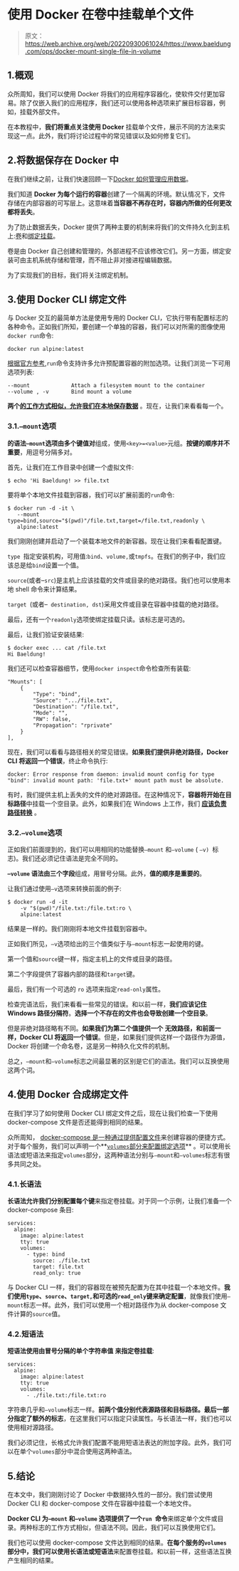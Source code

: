 # 使用 Docker 在卷中挂载单个文件

> 原文：<https://web.archive.org/web/20220930061024/https://www.baeldung.com/ops/docker-mount-single-file-in-volume>

## 1.概观

众所周知，我们可以使用 Docker 将我们的应用程序容器化，使软件交付更加容易。除了仅嵌入我们的应用程序，我们还可以使用各种选项来扩展目标容器，例如，挂载外部文件。

在本教程中，**我们将重点关注使用 Docker** 挂载单个文件，展示不同的方法来实现这一点。此外，我们将讨论过程中的常见错误以及如何修复它们。

## 2.将数据保存在 Docker 中

在我们继续之前，让我们快速回顾一下[Docker 如何管理应用数据](/web/20220909090223/https://www.baeldung.com/ops/docker-volumes#what-is-a-volume)。

我们知道 **Docker 为每个运行的容器**创建了一个隔离的环境。默认情况下，文件存储在内部容器的可写层上。这意味着**当容器不再存在时，容器内所做的任何更改都将丢失**。

为了防止数据丢失，Docker 提供了两种主要的机制来将我们的文件持久化到主机上:[卷](https://web.archive.org/web/20220909090223/https://docs.docker.com/storage/volumes/)和[绑定挂载](https://web.archive.org/web/20220909090223/https://docs.docker.com/storage/bind-mounts/)。

卷是由 Docker 自己创建和管理的，外部进程不应该修改它们。另一方面，绑定安装可由主机系统存储和管理，而不阻止非对接进程编辑数据。

为了实现我们的目标，我们将关注绑定机制。

## 3.使用 Docker CLI 绑定文件

与 Docker 交互的最简单方法是使用专用的 Docker CLI，它执行带有配置标志的各种命令。正如我们所知，要创建一个单独的容器，我们可以对所需的图像使用`docker run`命令:

```
docker run alpine:latest
```

[根据官方参考](https://web.archive.org/web/20220909090223/https://docs.docker.com/engine/reference/commandline/run/),`run`命令支持许多允许预配置容器的附加选项。让我们浏览一下可用选项列表:

```
--mount		        Attach a filesystem mount to the container
--volume , -v		Bind mount a volume
```

**两个[的工作方式相似，允许我们在本地保存数据](https://web.archive.org/web/20220909090223/https://docs.docker.com/storage/bind-mounts/#choose-the--v-or---mount-flag)** 。现在，让我们来看看每一个。

### 3.1.`–mount`选项

**的语法`–mount`选项由多个键值对**组成，使用`<key>=<value>`元组。**按键的顺序并不重要**，用逗号分隔多对。

首先，让我们在工作目录中创建一个虚拟文件:

```
$ echo 'Hi Baeldung! >> file.txt
```

要将单个本地文件挂载到容器，我们可以扩展前面的`run`命令:

```
$ docker run -d -it \
   --mount type=bind,source="$(pwd)"/file.txt,target=/file.txt,readonly \
   alpine:latest
```

我们刚刚创建并启动了一个装载本地文件的新容器。现在让我们来看看配置键。

`type `指定安装机构，可用值:`bind`、`volume,`或`tmpfs`。在我们的例子中，我们应该总是给`bind`设置一个值。

`source`(或者–`src`)是主机上应该挂载的文件或目录的绝对路径。我们也可以使用本地 shell 命令来计算结果。

`target `(或者–` destination, dst`)采用文件或目录在容器中挂载的绝对路径。

最后，还有一个`readonly`选项使绑定挂载只读。该标志是可选的。

最后，让我们验证安装结果:

```
$ docker exec ... cat /file.txt
Hi Baeldung!
```

我们还可以检查容器细节，使用`docker inspect`命令检查所有装载:

```
"Mounts": [
    {
        "Type": "bind",
        "Source": ".../file.txt",
        "Destination": "/file.txt",
        "Mode": "",
        "RW": false,
        "Propagation": "rprivate"
    }
],
```

现在，我们可以看看与路径相关的常见错误。**如果我们提供非绝对路径，Docker CLI 将返回一个错误**，终止命令执行:

```
docker: Error response from daemon: invalid mount config for type "bind": invalid mount path: 'file.txt+' mount path must be absolute.
```

有时，我们提供主机上丢失的文件的绝对源路径。在这种情况下，**容器将开始在目标路径**中挂载一个空目录。此外，如果我们在 Windows 上工作，我们 **[应该负责路径转换](https://web.archive.org/web/20220909090223/https://docs.docker.com/desktop/windows/troubleshoot/#path-conversion-on-windows)** 。

### 3.2.`–volume`选项

正如我们前面提到的，我们可以用相同的功能替换`–mount` 和`–volume` ( `–v) `标志)。我们还必须记住语法是完全不同的。

**`–volume` 语法由三个字段**组成，用冒号分隔。此外，**值的顺序是重要的**。

让我们通过使用`–v`选项来转换前面的例子:

```
$ docker run -d -it
    -v "$(pwd)"/file.txt:/file.txt:ro \
    alpine:latest
```

结果是一样的。我们刚刚将本地文件挂载到容器中。

正如我们所见，`–v`选项给出的三个值类似于与`–mount`标志一起使用的键。

第一个值和`source`键一样，指定主机上的文件或目录的路径。

第二个字段提供了容器内部的路径和`target`键。

最后，我们有一个可选的 `ro` 选项来指定`read-only`属性。

检查完语法后，我们来看看一些常见的错误。和以前一样，**我们应该记住 Windows 路径分隔符**。**选择一个不存在的文件也会导致创建一个空目录**。

但是非绝对路径略有不同。**如果我们为第二个值提供一个** **无效路径，和前面一样，Docker CLI 将返回一个错误**。但是，如果我们提供这样一个路径作为源值，Docker 将创建一个命名卷，这是另一种持久化文件的机制。

总之，`–mount`和`–volume`标志之间最显著的区别是它们的语法。我们可以互换使用这两个词。

## 4.使用 Docker 合成绑定文件

在我们学习了如何使用 Docker CLI 绑定文件之后，现在让我们检查一下使用 docker-compose 文件是否还能得到相同的结果。

众所周知， [docker-compose 是一种通过提供配置文件](/web/20220909090223/https://www.baeldung.com/ops/docker-compose)来创建容器的便捷方式。对于每个服务，我们可以声明一个**[`volumes`部分来配置绑定选项](https://web.archive.org/web/20220909090223/https://docs.docker.com/compose/compose-file/#volumes)** 。可以使用长语法或短语法来指定`volumes`部分，这两种语法分别与`–mount`和`–volumes`标志有很多共同之处。

### 4.1.长语法

**长语法允许我们分别配置每个键**来指定卷挂载。对于同一个示例，让我们准备一个 docker-compose 条目:

```
services:
  alpine:
    image: alpine:latest
    tty: true
    volumes:
      - type: bind
        source: ./file.txt
        target: file.txt
        read_only: true
```

与 Docker CLI 一样，我们的容器现在被预先配置为在其中挂载一个本地文件。**我们使用`type`、`source`、`target,`和可选的`read_only`键来确定配置**，就像我们使用`–mount`标志一样。此外，我们可以使用一个相对路径作为从 docker-compose 文件计算的`source`值。

### 4.2.短语法

**短语法使用由冒号分隔的单个字符串值** **来指定卷挂载**:

```
services:
  alpine:
    image: alpine:latest
    tty: true
    volumes:
      - ./file.txt:/file.txt:ro
```

字符串几乎和`–volume`标志一样。**前两个值分别代表源路径和目标路径。最后一部分指定了额外的标志**，在这里我们可以指定只读属性。与长语法一样，我们也可以使用相对源路径。

我们必须记住，长格式允许我们配置不能用短语法表达的附加字段。此外，我们可以在单个`volumes`部分中混合使用这两种语法。

## 5.结论

在本文中，我们刚刚讨论了 Docker 中数据持久性的一部分。我们尝试使用 Docker CLI 和 docker-compose 文件在容器中挂载一个本地文件。

**Docker CLI 为`–mount` 和`–volume` 选项提供了一个`run `命令**来绑定单个文件或目录。两种标志的工作方式相似，但语法不同。因此，我们可以互换使用它们。

我们也可以使用 docker-compose 文件达到相同的结果。**在每个服务的`volumes`部分中，我们可以使用长语法或短语法**来配置卷挂载。和以前一样，这些语法互换产生相同的结果。
